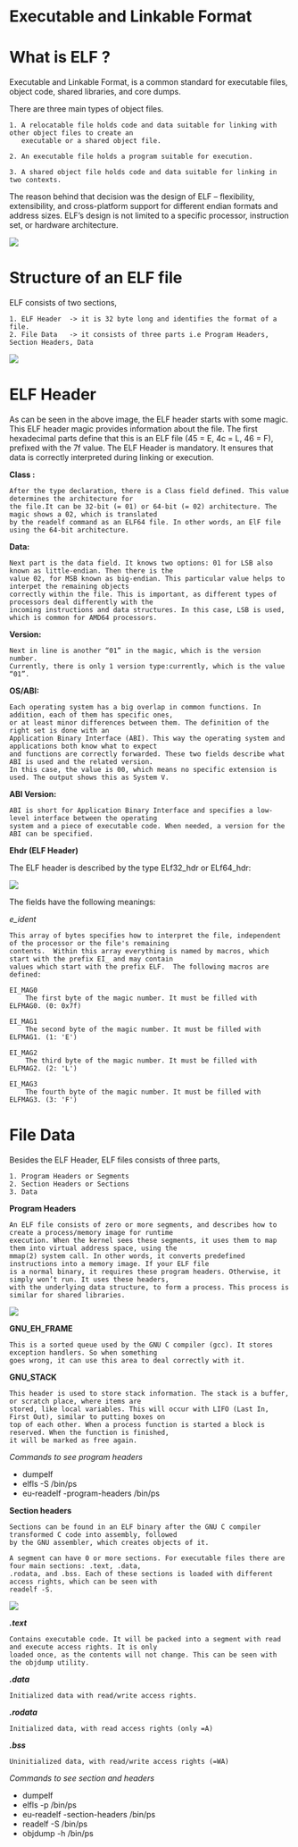 # Executable and Linkable Format

<h1> What is ELF ? </h1>

Executable and Linkable Format, is a common standard for executable files, object code, shared libraries, and core
dumps.

There are three main types of object files.
	
	1. A relocatable file holds code and data suitable for linking with other object files to create an 
	   executable or a shared object file.

	2. An executable file holds a program suitable for execution.

	3. A shared object file holds code and data suitable for linking in two contexts.

The reason behind that decision was the design of ELF – flexibility, extensibility, and cross-platform support for
different endian formats and address sizes. ELF’s design is not limited to a specific processor, instruction set, or
hardware architecture.

<img src="https://www.conradk.com/content/images/2018/06/man-elf-1.png">

<h1> Structure of an ELF file </h1>

ELF consists of two sections,

	1. ELF Header  -> it is 32 byte long and identifies the format of a file.
	2. File Data   -> it consists of three parts i.e Program Headers, Section Headers, Data

<img src = "https://assets.linux-audit.com/wp-content/uploads/2015/08/elf-header-linux-binary.png">

<h1><b> ELF Header </h1></b>

As can be seen in the above image, the ELF header starts with some magic. This ELF header magic provides information
about the file. The first hexadecimal parts define that this is an ELF file (45 = E, 4c = L, 46 = F), prefixed with 
the 7f value.
The ELF Header is mandatory. It ensures that data is correctly interpreted during linking or execution. 

<b> Class : </b>

	After the type declaration, there is a Class field defined. This value determines the architecture for
	the file.It can be 32-bit (= 01) or 64-bit (= 02) architecture. The magic shows a 02, which is translated
	by the readelf command as an ELF64 file. In other words, an ElF file using the 64-bit architecture.

<b> Data: </b>
	
	Next part is the data field. It knows two options: 01 for LSB also known as little-endian. Then there is the
	value 02, for MSB known as big-endian. This particular value helps to interpet the remaining objects
	correctly within the file. This is important, as different types of processors deal differently with the 
	incoming instructions and data structures. In this case, LSB is used, which is common for AMD64 processors.

<b> Version: </b>

	Next in line is another “01” in the magic, which is the version number.
	Currently, there is only 1 version type:currently, which is the value “01”.

<b> OS/ABI: </b>

	Each operating system has a big overlap in common functions. In addition, each of them has specific ones,
	or at least minor differences between them. The definition of the right set is done with an
	Application Binary Interface (ABI). This way the operating system and applications both know what to expect
	and functions are correctly forwarded. These two fields describe what ABI is used and the related version.
	In this case, the value is 00, which means no specific extension is used. The output shows this as System V.

<b> ABI Version: </b>

	ABI is short for Application Binary Interface and specifies a low-level interface between the operating
	system and a piece of executable code. When needed, a version for the ABI can be specified.

<b> Ehdr (ELF Header) </b>

The ELF header is described by the type ELf32_hdr or ELf64_hdr:

<img src = "https://hydrasky.com/wp-content/uploads/2018/10/Capture03102.png"> 

The fields have the following meanings:

<i> e_ident </i>

	This array of bytes specifies how to interpret the file, independent of the processor or the file's remaining
	contents.  Within this array everything is named by macros, which start with the prefix EI_ and may contain
	values which start with the prefix ELF.  The following macros are defined:

	EI_MAG0
		The first byte of the magic number. It must be filled with ELFMAG0. (0: 0x7f)

	EI_MAG1
		The second byte of the magic number. It must be filled with ELFMAG1. (1: 'E')
	
	EI_MAG2
		The third byte of the magic number. It must be filled with ELFMAG2. (2: 'L')

	EI_MAG3
		The fourth byte of the magic number. It must be filled with ELFMAG3. (3: 'F')

<h1><b> File Data </b></h1>

Besides the ELF Header, ELF files consists of three parts,

    1. Program Headers or Segments
    2. Section Headers or Sections
    3. Data

<b> Program Headers </b>

	An ELF file consists of zero or more segments, and describes how to create a process/memory image for runtime
	execution. When the kernel sees these segments, it uses them to map them into virtual address space, using the
	mmap(2) system call. In other words, it converts predefined instructions into a memory image. If your ELF file
	is a normal binary, it requires these program headers. Otherwise, it simply won’t run. It uses these headers,
	with the underlying data structure, to form a process. This process is similar for shared libraries.

<img src = "https://mk0resourcesinf5fwsf.kinstacdn.com/wp-content/uploads/040216_2144_CompleteTou6.png">

   <b> GNU_EH_FRAME </b>

	This is a sorted queue used by the GNU C compiler (gcc). It stores exception handlers. So when something
	goes wrong, it can use this area to deal correctly with it.

   <b> GNU_STACK </b>

	This header is used to store stack information. The stack is a buffer, or scratch place, where items are
	stored, like local variables. This will occur with LIFO (Last In, First Out), similar to putting boxes on
	top of each other. When a process function is started a block is reserved. When the function is finished,
	it will be marked as free again.

   <i> Commands to see program headers </i>
   <ul>
   <li> dumpelf </li>
   <li> elfls -S /bin/ps </li>
   <li> eu-readelf -program-headers /bin/ps </li></ul>

<b> Section headers </b>

	Sections can be found in an ELF binary after the GNU C compiler transformed C code into assembly, followed
	by the GNU assembler, which creates objects of it.

	A segment can have 0 or more sections. For executable files there are four main sections: .text, .data,
	.rodata, and .bss. Each of these sections is loaded with different access rights, which can be seen with
	readelf -S.

<img src = "https://mk0resourcesinf5fwsf.kinstacdn.com/wp-content/uploads/040216_2211_CompleteTou3.png">

<b><i> .text </i></b>

	Contains executable code. It will be packed into a segment with read and execute access rights. It is only
	loaded once, as the contents will not change. This can be seen with the objdump utility.

<b><i> .data </i></b>

	Initialized data with read/write access rights.

<b><i> .rodata </i></b>

	Initialized data, with read access rights (only =A)

<b><i> .bss </i></b>

	Uninitialized data, with read/write access rights (=WA)

<i> Commands to see section and headers </i>

   <ul>
   <li> dumpelf </li>
   <li> elfls -p /bin/ps </li>   
   <li> eu-readelf -section-headers /bin/ps </li>
   <li> readelf -S /bin/ps </li>
   <li> objdump -h /bin/ps </li></ul>   
